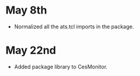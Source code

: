 # May 8th

* Normalized all the ats.tcl imports in the package.

# May 22nd

* Added package library to CesMonitor.